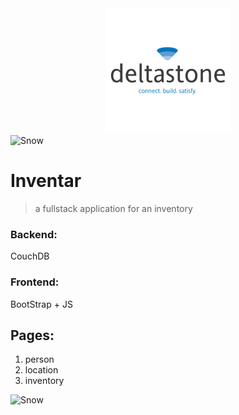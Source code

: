 <div style="text-align:center">
    <img src="/inventar/public/src/70330272.png" alt="deltastone" title="deltastone">
</div>
<div>
    <img src="https://picsum.photos/id/238/1200/300" alt="Snow" title="modernization!">
</div>

# Inventar
> a fullstack application for an inventory 

### Backend: 
CouchDB

### Frontend:
BootStrap + JS

## Pages:
1. person
2. location
3. inventory

<div>
    <img src="https://picsum.photos/id/17/1200/300" alt="Snow" title="modernization!">
</div>
